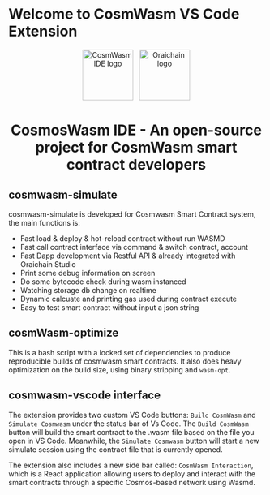 # Welcome to CosmWasm VS Code Extension

<p align="center">
  <a href="https://orai.io" target="_blank" rel="noopener noreferrer"><img width="100" src="https://gateway.ipfs.io/ipfs/QmQkiBbB3DNZAjk4Fe1fY1CAyv2xdW189yHKJZiCAKZU64" alt="CosmWasm IDE logo"></a> &nbsp
  <a href="https://orai.io" target="_blank" rel="noopener noreferrer"><img width="100" src="https://avatars.githubusercontent.com/u/69910226?s=200&v=4" alt="Oraichain logo"></a>
</p>

<h1 align="center">
    CosmosWasm IDE - An open-source project for CosmWasm smart contract developers  
</h1>

## cosmwasm-simulate

cosmwasm-simulate is developed for Cosmwasm Smart Contract system, the main functions is:

- Fast load & deploy & hot-reload contract without run WASMD
- Fast call contract interface via command & switch contract, account
- Fast Dapp development via Restful API & already integrated with Oraichain Studio
- Print some debug information on screen
- Do some bytecode check during wasm instanced
- Watching storage db change on realtime
- Dynamic calcuate and printing gas used during contract execute
- Easy to test smart contract without input a json string

## cosmWasm-optimize

This is a bash script with a locked set of dependencies to produce
reproducible builds of cosmwasm smart contracts. It also does heavy
optimization on the build size, using binary stripping and `wasm-opt`.

## cosmwasm-vscode interface

The extension provides two custom VS Code buttons: ```Build CosmWasm``` and ```Simulate Cosmwasm``` under the status bar of Vs Code. The ```Build CosmWasm``` button will build the smart contract to the .wasm file based on the file you open in VS Code. Meanwhile, the ```Simulate Cosmwasm``` button will start a new simulate session using the contract file that is currently opened.

The extension also includes a new side bar called: ```CosmWasm Interaction```, which is a React application allowing users to deploy and interact with the smart contracts through a specific Cosmos-based network using Wasmd.